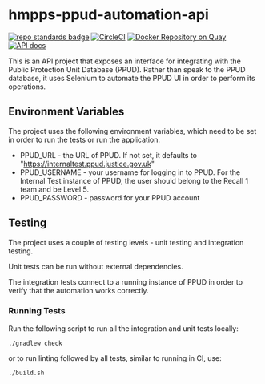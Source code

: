# hmpps-ppud-automation-api

[![repo standards badge](https://img.shields.io/badge/dynamic/json?color=blue&style=flat&logo=github&label=MoJ%20Compliant&query=%24.result&url=https%3A%2F%2Foperations-engineering-reports.cloud-platform.service.justice.gov.uk%2Fapi%2Fv1%2Fcompliant_public_repositories%2Fhmpps-ppud-automation-api)](https://operations-engineering-reports.cloud-platform.service.justice.gov.uk/public-github-repositories.html#hmpps-ppud-automation-api "Link to report")
[![CircleCI](https://circleci.com/gh/ministryofjustice/hmpps-ppud-automation-api/tree/main.svg?style=svg)](https://circleci.com/gh/ministryofjustice/hmpps-ppud-automation-api)
[![Docker Repository on Quay](https://quay.io/repository/hmpps/hmpps-ppud-automation-api/status "Docker Repository on Quay")](https://quay.io/repository/hmpps/hmpps-ppud-automation-api)
[![API docs](https://img.shields.io/badge/API_docs_-view-85EA2D.svg?logo=swagger)](https://hmpps-ppud-automation-api-dev.hmpps.service.justice.gov.uk/webjars/swagger-ui/index.html?configUrl=/v3/api-docs)

This is an API project that exposes an interface for integrating with the
Public Protection Unit Database (PPUD). Rather than speak to the PPUD database,
it uses Selenium to automate the PPUD UI in order to perform its operations.

## Environment Variables

The project uses the following environment variables, which need to be set in order to run the tests or run the
application.

* PPUD_URL - the URL of PPUD. If not set, it defaults to "https://internaltest.ppud.justice.gov.uk"
* PPUD_USERNAME - your username for logging in to PPUD. For the Internal Test instance of PPUD, the user
  should belong to the Recall 1 team and be Level 5.
* PPUD_PASSWORD - password for your PPUD account

## Testing

The project uses a couple of testing levels - unit testing and integration testing.

Unit tests can be run without external dependencies.

The integration tests connect to a running instance of PPUD in order to verify that
the automation works correctly.

### Running Tests

Run the following script to run all the integration and unit tests locally:

```
./gradlew check
```

or to run linting followed by all tests, similar to running in CI, use:

```
./build.sh
```

